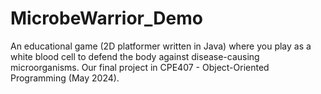 # MicrobeWarrior_Demo
An educational game (2D platformer written in Java) where you play as a white blood cell to defend the body against disease-causing microorganisms. Our final project in CPE407 - Object-Oriented Programming (May 2024).
